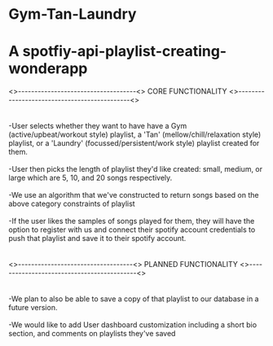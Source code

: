 # Gym-Tan-Laundry 
# A spotfiy-api-playlist-creating-wonderapp

<>------------------------------------<> CORE FUNCTIONALITY <>---------------------------------------------<>
<br>
<br>
<br>
-User selects whether they want to have have a Gym (active/upbeat/workout style) playlist, a 'Tan' (mellow/chill/relaxation style) playlist, or a 'Laundry' (focussed/persistent/work style) playlist created for them.
<br>
<br>
-User then picks the length of playlist they'd like created: small, medium, or large which are 5, 10, and 20 songs respectively.
<br>
<br>
-We use an algorithm that we've constructed to return songs based on the above category constraints of playlist
<br>
<br>
-If the user likes the samples of songs played for them, they will have the option to register with us and connect their spotify account credentials to push that playlist and save it to their spotify account. 
<br>
<br>
<br>
<>-----------------------------------<> PLANNED FUNCTIONALITY <>-------------------------------------------<>
<br>
<br>
<br>
-We plan to also be able to save a copy of that playlist to our database in a future version.
<br>
<br>
-We would like to add User dashboard customization including a short bio section, and comments on playlists they've saved



